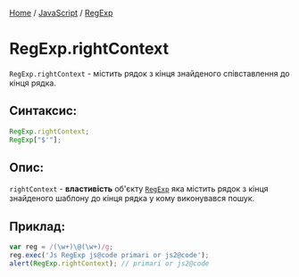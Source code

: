 [Home](../../../README.md) / [JavaScript](../../README_JS.md) / [RegExp](../RegExp.md)

# RegExp.rightContext

`RegExp.rightContext` - містить рядок з кінця знайденого співставлення до кінця рядка.

## Синтаксис:

```javascript
RegExp.rightContext;
RegExp["$'"]; 
```

## Опис:

`rightContext` - **властивість** об'єкту [`RegExp`](../RegExp.md) яка містить рядок з кінця знайденого шаблону до кінця рядка у кому виконувався пошук.

## Приклад:

```javascript
var reg = /(\w+)\@(\w+)/g;
reg.exec('Js RegExp js@code primari or js2@code');
alert(RegExp.rightContext); // primari or js2@code
```